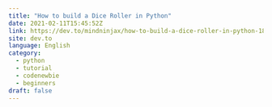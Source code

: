 ```yaml
---
title: "How to build a Dice Roller in Python"
date: 2021-02-11T15:45:52Z
link: https://dev.to/mindninjax/how-to-build-a-dice-roller-in-python-18j3?utm_medium=RSS&utm_source=news.12bit.vn
site: dev.to
language: English
category:
  - python
  - tutorial
  - codenewbie
  - beginners
draft: false
---
```

